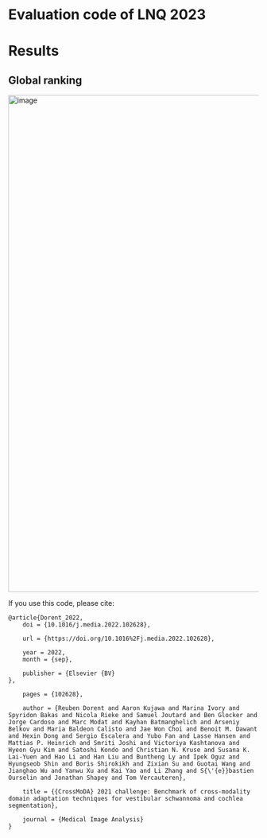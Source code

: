 # Evaluation code of LNQ 2023



# Results

<!-- ## Scores
Metrics values and corresponding scores of submission. Median and interquartile values are presented. The best results are given in bold. Arrows indicate
favourable direction of each metric.
![image](https://user-images.githubusercontent.com/17268715/200420391-85db5c2e-3dc1-4a44-af0e-9933f2b22598.png) -->


## Global ranking
<img width="1000" alt="image" src="https://user-images.githubusercontent.com/17268715/194463696-260bae13-dddb-42a4-86c6-eceec2c52307.png">



If you use this code, please cite:

```
@article{Dorent_2022,
	doi = {10.1016/j.media.2022.102628},
  
	url = {https://doi.org/10.1016%2Fj.media.2022.102628},
  
	year = 2022,
	month = {sep},
  
	publisher = {Elsevier {BV}
},
  
	pages = {102628},
  
	author = {Reuben Dorent and Aaron Kujawa and Marina Ivory and Spyridon Bakas and Nicola Rieke and Samuel Joutard and Ben Glocker and Jorge Cardoso and Marc Modat and Kayhan Batmanghelich and Arseniy Belkov and Maria Baldeon Calisto and Jae Won Choi and Benoit M. Dawant and Hexin Dong and Sergio Escalera and Yubo Fan and Lasse Hansen and Mattias P. Heinrich and Smriti Joshi and Victoriya Kashtanova and Hyeon Gyu Kim and Satoshi Kondo and Christian N. Kruse and Susana K. Lai-Yuen and Hao Li and Han Liu and Buntheng Ly and Ipek Oguz and Hyungseob Shin and Boris Shirokikh and Zixian Su and Guotai Wang and Jianghao Wu and Yanwu Xu and Kai Yao and Li Zhang and S{\'{e}}bastien Ourselin and Jonathan Shapey and Tom Vercauteren},
  
	title = {{CrossMoDA} 2021 challenge: Benchmark of cross-modality domain adaptation techniques for vestibular schwannoma and cochlea segmentation},
  
	journal = {Medical Image Analysis}
}
```